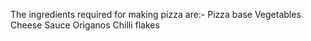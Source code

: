 The ingredients required for making pizza are:-
Pizza base
Vegetables
Cheese
Sauce
Origanos
Chilli flakes